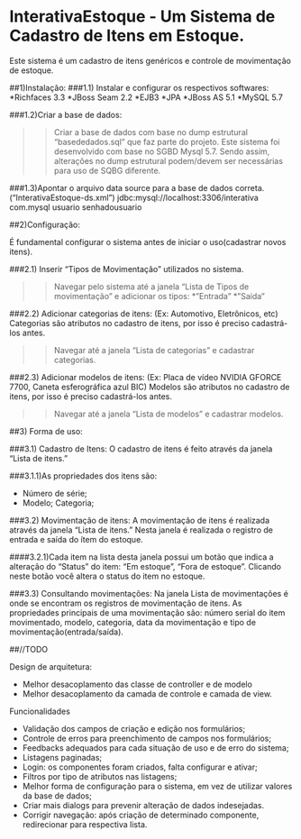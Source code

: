# InterativaEstoque - Um Sistema de Cadastro de Itens em Estoque.

Este sistema é um cadastro de itens genéricos e controle de movimentação de estoque.

##1)Instalação:
###1.1) Instalar e configurar os respectivos softwares:
*Richfaces 3.3
*JBoss Seam 2.2
*EJB3
*JPA
*JBoss AS 5.1
*MySQL 5.7

###1.2)Criar a base de dados:
>>Criar a base de dados com base no dump estrutural “basededados.sql” que faz parte do projeto.
Este sistema foi desenvolvido com base no SGBD Mysql 5.7. Sendo assim, alterações no dump estrutural podem/devem ser necessárias para uso de SQBG diferente.

###1.3)Apontar o arquivo data source para a base de dados correta. (“InterativaEstoque-ds.xml”)
     <connection-url>jdbc:mysql://localhost:3306/interativa</connection-url>
      <driver-class>com.mysql</driver-class>
      <user-name>usuario</user-name>
      <password>senhadousuario</password>


##2)Configuração:

É fundamental configurar o sistema antes de iniciar o uso(cadastrar novos itens).

###2.1) Inserir “Tipos de Movimentação” utilizados no sistema.
>>Navegar pelo sistema até a janela “Lista de Tipos de movimentação” e adicionar os tipos:
*”Entrada”
*”Saída”

###2.2) Adicionar categorias de itens: (Ex: Automotivo, Eletrônicos, etc)
Categorias são atributos no cadastro de itens, por isso é preciso cadastrá-los antes.
>>Navegar até a janela “Lista de categorias” e cadastrar categorias.

###2.3) Adicionar modelos de itens: (Ex: Placa de vídeo NVIDIA GFORCE 7700, Caneta esferográfica azul BIC)
Modelos são atributos no cadastro de itens, por isso é preciso cadastrá-los antes.
>>Navegar até a janela “Lista de modelos” e cadastrar modelos.

##3) Forma de uso:

###3.1) Cadastro de Itens:
O cadastro de itens é feito através da janela “Lista de itens.”

###3.1.1)As propriedades dos itens são:
- Número de série;
- Modelo;
Categoria;

###3.2) Movimentação de itens:
A movimentação de itens é realizada através da janela “Lista de itens.” Nesta janela é realizada o registro de entrada e saída do ítem do estoque. 

####3.2.1)Cada item na lista desta janela possui um botão que indica a alteração do “Status” do item: “Em estoque”, “Fora de estoque”. 
Clicando neste botão você altera o status do item no estoque.

###3.3) Consultando movimentações:
Na janela Lista de movimentações é onde se encontram os registros de movimentação de itens.
As propriedades principais de uma movimentação são: número serial do item movimentado, modelo, categoria, data da movimentação e tipo de movimentação(entrada/saída).


##//TODO

Design de arquitetura:
- Melhor desacoplamento das classe de controller e de modelo
- Melhor desacoplamento da camada de controle e camada de view.

Funcionalidades
- Validação dos campos de criação e edição nos formulários;
- Controle de erros para preenchimento de campos nos formulários;
- Feedbacks adequados para cada situação de uso e de erro do sistema;
- Listagens paginadas;
- Login: os componentes foram criados, falta configurar e ativar;
- Filtros por tipo de atributos nas listagens;
- Melhor forma de configuração para o sistema, em vez de utilizar valores da base de dados;
- Criar mais dialogs para prevenir alteração de dados indesejadas.
- Corrigir navegação: após criação de determinado componente, redirecionar para respectiva lista.
